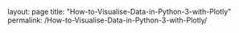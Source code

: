 layout: page
title: "How-to-Visualise-Data-in-Python-3-with-Plotly"
permalink: /How-to-Visualise-Data-in-Python-3-with-Plotly/
